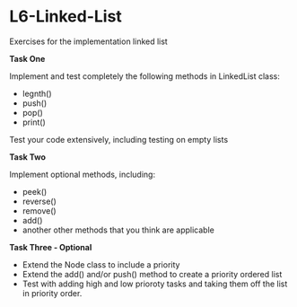 # L6-Linked-List
Exercises for the implementation linked list

**Task One**

Implement and test completely the following methods in LinkedList class:
- legnth()
- push()
- pop()
- print()

Test your code extensively, including testing on empty lists

**Task Two**

Implement optional methods, including:
- peek()
- reverse()
- remove()
- add()
- another other methods that you think are applicable

**Task Three - Optional**

- Extend the Node class to include a priority
- Extend the add() and/or push() method to create a priority ordered list
- Test with adding high and low prioroty tasks and taking them off the list in priority order.
